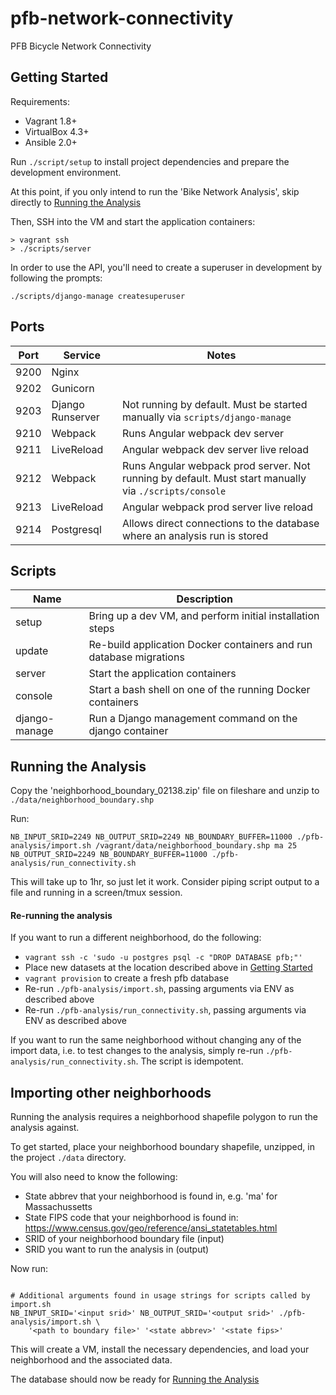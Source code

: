 # pfb-network-connectivity

PFB Bicycle Network Connectivity

## Getting Started

Requirements:
- Vagrant 1.8+
- VirtualBox 4.3+
- Ansible 2.0+

Run `./script/setup` to install project dependencies and prepare the development environment.

At this point, if you only intend to run the 'Bike Network Analysis', skip directly to [Running the Analysis](#running-the-analysis)

Then, SSH into the VM and start the application containers:
```
> vagrant ssh
> ./scripts/server
```

In order to use the API, you'll need to create a superuser in development by following the prompts:
```
./scripts/django-manage createsuperuser
```

## Ports

| Port | Service | Notes |
| ---- | ------- | ----- |
| 9200 | Nginx ||
| 9202 | Gunicorn ||
| 9203 | Django Runserver | Not running by default. Must be started manually via `scripts/django-manage` |
| 9210 | Webpack | Runs Angular webpack dev server |
| 9211 | LiveReload | Angular webpack dev server live reload |
| 9212 | Webpack | Runs Angular webpack prod server. Not running by default. Must start manually via `./scripts/console` |
| 9213 | LiveReload | Angular webpack prod server live reload |
| 9214 | Postgresql | Allows direct connections to the database where an analysis run is stored |


## Scripts

| Name | Description |
| ---- | ----------- |
| setup | Bring up a dev VM, and perform initial installation steps |
| update | Re-build application Docker containers and run database migrations |
| server | Start the application containers |
| console | Start a bash shell on one of the running Docker containers |
| django-manage | Run a Django management command on the django container |


## Running the Analysis

Copy the 'neighborhood_boundary_02138.zip' file on fileshare and unzip to `./data/neighborhood_boundary.shp`

Run:
```
NB_INPUT_SRID=2249 NB_OUTPUT_SRID=2249 NB_BOUNDARY_BUFFER=11000 ./pfb-analysis/import.sh /vagrant/data/neighborhood_boundary.shp ma 25
NB_OUTPUT_SRID=2249 NB_BOUNDARY_BUFFER=11000 ./pfb-analysis/run_connectivity.sh
```

This will take up to 1hr, so just let it work. Consider piping script output to a file and running in
a screen/tmux session.

#### Re-running the analysis

If you want to run a different neighborhood, do the following:
- `vagrant ssh -c 'sudo -u postgres psql -c "DROP DATABASE pfb;"'`
- Place new datasets at the location described above in [Getting Started](#getting-started)
- `vagrant provision` to create a fresh pfb database
- Re-run `./pfb-analysis/import.sh`, passing arguments via ENV as described above
- Re-run `./pfb-analysis/run_connectivity.sh`, passing arguments via ENV as described above

If you want to run the same neighborhood without changing any of the import data, i.e. to test
changes to the analysis, simply re-run `./pfb-analysis/run_connectivity.sh`. The script is
idempotent.


## Importing other neighborhoods

Running the analysis requires a neighborhood shapefile polygon to run the analysis against.

To get started, place your neighborhood boundary shapefile, unzipped, in the project `./data` directory.

You will also need to know the following:
- State abbrev that your neighborhood is found in, e.g. 'ma' for Massachussetts
- State FIPS code that your neighborhood is found in: https://www.census.gov/geo/reference/ansi_statetables.html
- SRID of your neighborhood boundary file (input)
- SRID you want to run the analysis in (output)

Now run:
```

# Additional arguments found in usage strings for scripts called by import.sh
NB_INPUT_SRID='<input srid>' NB_OUTPUT_SRID='<output srid>' ./pfb-analysis/import.sh \
    '<path to boundary file>' '<state abbrev>' '<state fips>'

```

This will create a VM, install the necessary dependencies, and load your neighborhood and
the associated data.

The database should now be ready for [Running the Analysis](#running-the-analysis)
